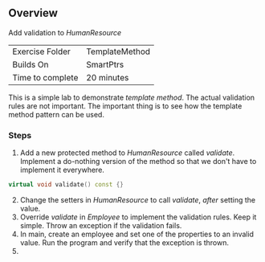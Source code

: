 ## Overview
Add validation to *HumanResource*

| | |
| --------- | --------------------------- |
| Exercise Folder | TemplateMethod |
| Builds On | SmartPtrs |
| Time to complete | 20 minutes

This is a simple lab to demonstrate *template method*.  The actual validation rules are not important.  The important thing is to see how the template method pattern can be used.

### Steps
1. Add a new protected method to *HumanResource* called *validate*. Implement a do-nothing version of the method so that we don't have to implement it everywhere.
```cpp
virtual void validate() const {}
```
2. Change the setters in *HumanResource* to call *validate*, *after* setting the value.
3. Override *validate* in *Employee* to implement the validation rules.  Keep it simple.  Throw an exception if the validation fails.
1. In main, create an employee and set one of the properties to an invalid value.  Run the program and verify that the exception is thrown.
1. 